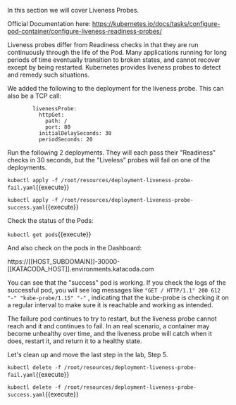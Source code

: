 In this section we will cover Liveness Probes.

Official Documentation here: https://kubernetes.io/docs/tasks/configure-pod-container/configure-liveness-readiness-probes/

Liveness probes differ from Readiness checks in that they are run continuously through the life of the Pod. Many applications running for long periods of time eventually transition to broken states, and cannot recover except by being restarted. Kubernetes provides liveness probes to detect and remedy such situations.

We added the following to the deployment for the liveness probe. This can also be a TCP call:

```
        livenessProbe:
          httpGet:
            path: /
            port: 80
          initialDelaySeconds: 30
          periodSeconds: 20
```

Run the following 2 deployments. They will each pass their "Readiness" checks in 30 seconds, but the "Liveless" probes will fail on one of the deployments.

`kubectl apply -f /root/resources/deployment-liveness-probe-fail.yaml`{{execute}}

`kubectl apply -f /root/resources/deployment-liveness-probe-success.yaml`{{execute}}

Check the status of the Pods:

`kubectl get pods`{{execute}}

And also check on the pods in the Dashboard:

https://[[HOST_SUBDOMAIN]]-30000-[[KATACODA_HOST]].environments.katacoda.com

You can see that the "success" pod is working. If you check the logs of the successful pod, you will see log messages like `"GET / HTTP/1.1" 200 612 "-" "kube-probe/1.15" "-"` , indicating that the kube-probe is checking it on a regular interval to make sure it is reachable and working as intended.

The failure pod continues to try to restart, but the liveness probe cannot reach and it and continues to fail. In an real scenario, a container may become unhealthy over time, and the liveness probe will catch when it does, restart it, and return it to a healthy state.

Let's clean up and move the last step in the lab, Step 5.

`kubectl delete -f /root/resources/deployment-liveness-probe-fail.yaml`{{execute}}

`kubectl delete -f /root/resources/deployment-liveness-probe-success.yaml`{{execute}}